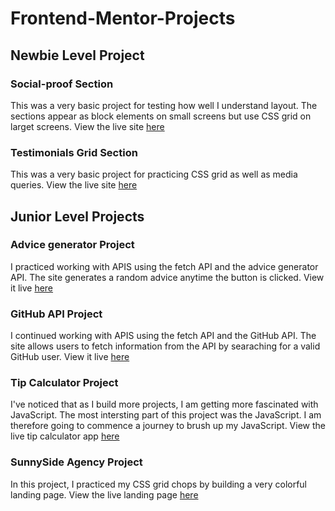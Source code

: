 # Frontend-Mentor-Projects
## Newbie Level Project

### Social-proof Section
This was a very basic project for testing how well I understand layout. The sections appear as block elements on small screens but use CSS grid on larget screens. View the live site [here](https://eno-testimonials.netlify.app/) 

### Testimonials Grid Section
This was a very basic project for practicing CSS grid as well as media queries. View the live site [here](https://eno-social-proof-section.netlify.app/) 

## Junior Level Projects

### Advice generator Project
   I practiced working with APIS using the fetch API and the advice generator API. The site generates a random advice anytime the button is clicked. View it live [here](https://eno-advice-generator.netlify.app/)

### GitHub API Project
   I continued working with APIS using the fetch API and the GitHub API. The site allows users to fetch information from the API by searaching for a valid GitHub user. View it live [here](https://eno-github-api.netlify.app/)
   
### Tip Calculator Project
  I've noticed that as I build more projects, I am getting more fascinated with JavaScript. The most intersting part of this project was the JavaScript. I am therefore going to commence a journey to brush up my JavaScript. View the live tip calculator app [here](https://eno-tip-calcualtor.netlify.app/)

### SunnySide Agency Project
  In this project, I practiced my CSS grid chops by building a very colorful landing page. View the live landing page [here](https://eno-sunnyside-agency.netlify.app/)
